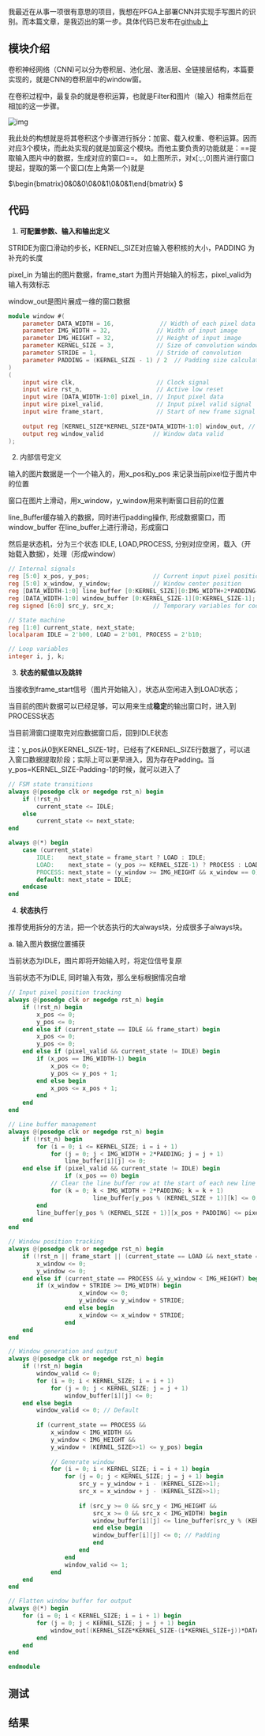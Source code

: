 我最近在从事一项很有意思的项目，我想在PFGA上部署CNN并实现手写图片的识别。而本篇文章，是我迈出的第一步。具体代码已发布在[github上](https://github.com/ZZhiHao196/CNN)

## 模块介绍

卷积神经网络（CNN)可以分为卷积层、池化层、激活层、全链接层结构，本篇要实现的，就是CNN的卷积层中的window窗。

在卷积过程中，最复杂的就是卷积运算，也就是Filter和图片（输入）相乘然后在相加的这一步骤。

![img](https://i-blog.csdnimg.cn/blog_migrate/3f6ed3c5d717ccc33b19dd8843b22900.gif)

我此处的构想就是将其卷积这个步骤进行拆分：加窗、载入权重、卷积运算。因而对应3个模块，而此处实现的就是加窗这个模块。而他主要负责的功能就是：==提取输入图片中的数据，生成对应的窗口==。 如上图所示，对x[:,:,0]图片进行窗口提起，提取的第一个窗口(左上角第一个)就是

$\begin{bmatrix}0&0&0\\0&0&1\\0&0&1\end{bmatrix} $



## 代码

1. **可配置参数、输入和输出定义**

STRIDE为窗口滑动的步长，KERNEL_SIZE对应输入卷积核的大小，PADDING 为补充的长度

pixel_in 为输出的图片数据，frame_start 为图片开始输入的标志，pixel_valid为输入有效标志

window_out是图片展成一维的窗口数据

```verilog
module window #(
    parameter DATA_WIDTH = 16,             // Width of each pixel data
    parameter IMG_WIDTH = 32,             // Width of input image
    parameter IMG_HEIGHT = 32,            // Height of input image
    parameter KERNEL_SIZE = 3,            // Size of convolution window (square)
    parameter STRIDE = 1,                 // Stride of convolution
    parameter PADDING = (KERNEL_SIZE - 1) / 2  // Padding size calculated for SAME mode
)
(
    input wire clk,                       // Clock signal
    input wire rst_n,                     // Active low reset
    input wire [DATA_WIDTH-1:0] pixel_in, // Input pixel data
    input wire pixel_valid,               // Input pixel valid signal
    input wire frame_start,               // Start of new frame signal
    
    output reg [KERNEL_SIZE*KERNEL_SIZE*DATA_WIDTH-1:0] window_out, // Flattened window output
    output reg window_valid              // Window data valid
);
```

2. 内部信号定义

输入的图片数据是一个一个输入的，用x_pos和y_pos 来记录当前pixel位于图片中的位置

窗口在图片上滑动，用x_window，y_window用来判断窗口目前的位置

line_Buffer缓存输入的数据，同时进行padding操作, 形成数据窗口，而window_buffer 在line_buffer上进行滑动，形成窗口

然后是状态机，分为三个状态 IDLE, LOAD,PROCESS, 分别对应空闲，载入（开始载入数据），处理（形成window）

```verilog
// Internal signals
reg [5:0] x_pos, y_pos;                  // Current input pixel position
reg [5:0] x_window, y_window;            // Window center position
reg [DATA_WIDTH-1:0] line_buffer [0:KERNEL_SIZE][0:IMG_WIDTH+2*PADDING-1]; // Line buffer
reg [DATA_WIDTH-1:0] window_buffer [0:KERNEL_SIZE-1][0:KERNEL_SIZE-1]; // Window buffer
reg signed [6:0] src_y, src_x;           // Temporary variables for coordinate calculation

// State machine
reg [1:0] current_state, next_state;
localparam IDLE = 2'b00, LOAD = 2'b01, PROCESS = 2'b10;

// Loop variables
integer i, j, k;
```

3. **状态的赋值以及跳转**

当接收到frame_start信号（图片开始输入），状态从空闲进入到LOAD状态；

当目前的图片数据可以已经足够，可以用来生成**稳定**的输出窗口时，进入到PROCESS状态

当目前滑窗口提取完对应数据窗口后，回到IDLE状态

注：y_pos从0到KERNEL_SIZE-1时，已经有了KERNEL_SIZE行数据了，可以进入窗口数据提取阶段；实际上可以更早进入，因为存在Padding。当y_pos=KERNEL_SIZE-Padding-1的时候，就可以进入了

```verilog
// FSM state transitions
always @(posedge clk or negedge rst_n) begin
    if (!rst_n) 
        current_state <= IDLE;
    else 
        current_state <= next_state;
end

always @(*) begin
    case (current_state)
        IDLE:    next_state = frame_start ? LOAD : IDLE;
        LOAD:    next_state = (y_pos >= KERNEL_SIZE-1) ? PROCESS : LOAD;
        PROCESS: next_state = (y_window >= IMG_HEIGHT && x_window == 0) ? IDLE : PROCESS;
        default: next_state = IDLE;
    endcase
end
```



4. **状态执行**

推荐使用拆分的方法，把一个状态执行的大always块，分成很多子always块。

a. 输入图片数据位置捕获

当前状态为IDLE，图片即将开始输入时，将定位信号复原

当前状态不为IDLE, 同时输入有效，那么坐标根据情况自增

```verilog
// Input pixel position tracking
always @(posedge clk or negedge rst_n) begin
    if (!rst_n) begin
        x_pos <= 0;
        y_pos <= 0;
    end else if (current_state == IDLE && frame_start) begin
        x_pos <= 0;
        y_pos <= 0;
    end else if (pixel_valid && current_state != IDLE) begin
        if (x_pos == IMG_WIDTH-1) begin
            x_pos <= 0;
            y_pos <= y_pos + 1;
        end else begin
            x_pos <= x_pos + 1;
        end
    end
end

```



```verilog
// Line buffer management
always @(posedge clk or negedge rst_n) begin
    if (!rst_n) begin
        for (i = 0; i <= KERNEL_SIZE; i = i + 1)
            for (j = 0; j < IMG_WIDTH + 2*PADDING; j = j + 1)
                line_buffer[i][j] <= 0;
    end else if (pixel_valid && current_state != IDLE) begin
                if (x_pos == 0) begin
            // Clear the line buffer row at the start of each new line
            for (k = 0; k < IMG_WIDTH + 2*PADDING; k = k + 1)
                        line_buffer[y_pos % (KERNEL_SIZE + 1)][k] <= 0;
        end
        line_buffer[y_pos % (KERNEL_SIZE + 1)][x_pos + PADDING] <= pixel_in;
    end
end

// Window position tracking
always @(posedge clk or negedge rst_n) begin
    if (!rst_n || frame_start || (current_state == LOAD && next_state == PROCESS)) begin
        x_window <= 0;
        y_window <= 0;
    end else if (current_state == PROCESS && y_window < IMG_HEIGHT) begin
        if (x_window + STRIDE >= IMG_WIDTH) begin
                    x_window <= 0;
                    y_window <= y_window + STRIDE;
                end else begin
                    x_window <= x_window + STRIDE;
                end
    end
end

// Window generation and output
always @(posedge clk or negedge rst_n) begin
    if (!rst_n) begin
        window_valid <= 0;
        for (i = 0; i < KERNEL_SIZE; i = i + 1)
            for (j = 0; j < KERNEL_SIZE; j = j + 1)
                window_buffer[i][j] <= 0;
    end else begin
        window_valid <= 0; // Default
        
        if (current_state == PROCESS && 
            x_window < IMG_WIDTH && 
            y_window < IMG_HEIGHT && 
            y_window + (KERNEL_SIZE>>1) <= y_pos) begin
            
            // Generate window
            for (i = 0; i < KERNEL_SIZE; i = i + 1) begin
                for (j = 0; j < KERNEL_SIZE; j = j + 1) begin
                    src_y = y_window + i - (KERNEL_SIZE>>1);
                    src_x = x_window + j - (KERNEL_SIZE>>1);
                    
                    if (src_y >= 0 && src_y < IMG_HEIGHT && 
                        src_x >= 0 && src_x < IMG_WIDTH) begin
                        window_buffer[i][j] <= line_buffer[src_y % (KERNEL_SIZE + 1)][src_x + PADDING];
                        end else begin
                        window_buffer[i][j] <= 0; // Padding
                        end
                    end
                end
                window_valid <= 1;
            end 
    end
end

// Flatten window buffer for output
always @(*) begin
    for (i = 0; i < KERNEL_SIZE; i = i + 1) begin
        for (j = 0; j < KERNEL_SIZE; j = j + 1) begin
            window_out[(KERNEL_SIZE*KERNEL_SIZE-(i*KERNEL_SIZE+j))*DATA_WIDTH-1 -: DATA_WIDTH] = window_buffer[i][j];
        end
    end
end

endmodule
```



## 测试



## 结果

